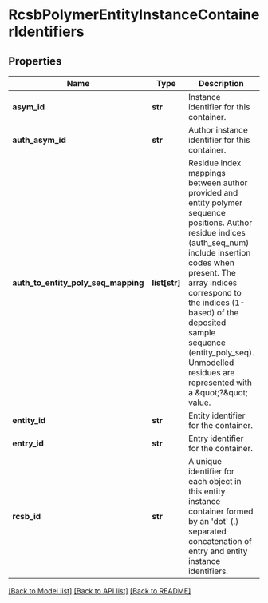 # RcsbPolymerEntityInstanceContainerIdentifiers

## Properties
Name | Type | Description | Notes
------------ | ------------- | ------------- | -------------
**asym_id** | **str** | Instance identifier for this container. | 
**auth_asym_id** | **str** | Author instance identifier for this container. | [optional] 
**auth_to_entity_poly_seq_mapping** | **list[str]** | Residue index mappings between author provided and entity polymer sequence positions.   Author residue indices (auth_seq_num) include insertion codes when present.  The array indices correspond to the indices (1-based) of the deposited sample  sequence (entity_poly_seq). Unmodelled residues are represented with a \&quot;?\&quot; value. | [optional] 
**entity_id** | **str** | Entity identifier for the container. | [optional] 
**entry_id** | **str** | Entry identifier for the container. | 
**rcsb_id** | **str** | A unique identifier for each object in this entity instance container formed by  an &#x27;dot&#x27; (.) separated concatenation of entry and entity instance identifiers. | [optional] 

[[Back to Model list]](../README.md#documentation-for-models) [[Back to API list]](../README.md#documentation-for-api-endpoints) [[Back to README]](../README.md)

